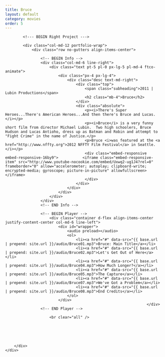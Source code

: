 ```yaml
---
title: Bruce
layout: default
category: movies
order: 5
---
```


<section class="ftco-section ftco-no-pt ftco-no-pb">
    <div class="container px-md-0">
        <div class="row d-flex no-gutters">
            

            <!--- BEGIN Right Project --->

            <div class="col-md-12 portfolio-wrap">
                <div class="row no-gutters align-items-center">
                                                        
                    <!-- BEGIN Info -->
                    <div class="col-md-6 line-right">
                        <div class="text pt-5 pl-0 px-lg-5 pl-md-4 ftco-animate">
                            <div class="px-4 px-lg-4">
                                <div class="desc text-md-right">
                                    <div class="top">
                                        <span class="subheading">2011 | Lubin Productions</span>
                                        <h2 class="mb-4">Bruce</h2>
                                    </div>
                                    <div class="absolute">
                                        <p><i>There's Super Heroes...There's American Heroes...And then there's Bruce and Lucas.</i></p>
                                        <p><i>Bruce</i> is a very funny short film from director Michael Lubin.  Two high schoolers, Bruce Hudson and Lucas Antioho, dress up as Batman and Robin and attempt to "Fight Crime" in the name of Justice.</p>
                                        <p>Bruce <i>was featured at the <a href="http://www.nffty.org">2012 NFFTY Film Festival</a> in Seattle.</i></p>
                                        <div class="embed-responsive embed-responsive-16by9">           <iframe class="embed-responsive-item" src="http://www.youtube-nocookie.com/embed/Uxwq2-ug1J4?rel=0" frameborder="0" allow="accelerometer; autoplay; clipboard-write; encrypted-media; gyroscope; picture-in-picture" allowfullscreen></iframe>
                                        </div>
                                    </div>
                                </div>
                            </div>
                        </div>
                    </div>
                    <!-- END Info -->
                    
                    <!-- BEGIN Player -->
                        <div class="container d-flex align-items-center justify-content-center col-md-6 line-left">
                            <div id="wrapper">
                                <audio preload></audio>
                                <ol>
                                    <li><a href="#" data-src="{{ base.url | prepend: site.url }}/audio/Bruce01.mp3">Bruce: Main Title</a></li>
                                    <li><a href="#" data-src="{{ base.url | prepend: site.url }}/audio/Bruce02.mp3">Let's Get Out of Here</a></li>
                                    <li><a href="#" data-src="{{ base.url | prepend: site.url }}/audio/Bruce04.mp3">How Much Longer?</a></li>
                                    <li><a href="#" data-src="{{ base.url | prepend: site.url }}/audio/Bruce05.mp3">The Capture</a></li>
                                    <li><a href="#" data-src="{{ base.url | prepend: site.url }}/audio/Bruce07.mp3">We've Got a Problem</a></li>
                                    <li><a href="#" data-src="{{ base.url | prepend: site.url }}/audio/Bruce08.mp3">End Credits</a></li>
                                </ol>
                            </div>
                                                                    </div>
                    <!-- END Player -->

                        <br clear="all" />
<br />
<br clear="all" />
<br />
                </div>
            </div>
            <!-- END Right Project -->
            
        </div>
    </div>
</section>
